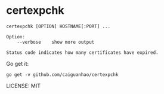 certexpchk
==========

```
certexpchk [OPTION] HOSTNAME[:PORT] ...

Option:
    --verbose    show more output

Status code indicates how many certificates have expired.
```

Go get it:

```
go get -v github.com/caiguanhao/certexpchk
```

LICENSE: MIT

